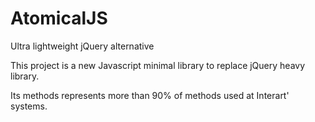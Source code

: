 # AtomicalJS
Ultra lightweight jQuery alternative

This project is a new Javascript minimal library to replace jQuery heavy library.

Its methods represents more than 90% of methods used at Interart' systems.